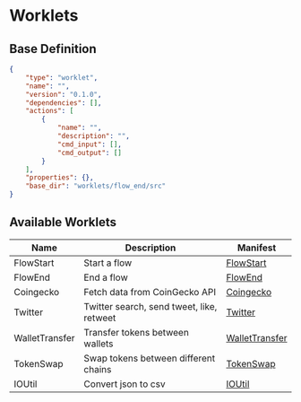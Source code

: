 # Worklets

## Base Definition

```JSON
{
    "type": "worklet",
    "name": "",
    "version": "0.1.0",
    "dependencies": [],
    "actions": [
        {
            "name": "",
            "description": "",
            "cmd_input": [],
            "cmd_output": []
        }
    ],
    "properties": {},
    "base_dir": "worklets/flow_end/src"
}
```

## Available Worklets

| Name  | Description | Manifest |
|----------|-------------|-----------|
| FlowStart | Start a flow | [FlowStart](./flow_start/manifest.json) |
| FlowEnd | End a flow | [FlowEnd](./flow_end/manifest.json) |  
| Coingecko | Fetch data from CoinGecko API | [Coingecko](./coingecko/manifest.json) |
| Twitter | Twitter search, send tweet, like, retweet | [Twitter](./twitter/manifest.json) |
| WalletTransfer | Transfer tokens between wallets | [WalletTransfer](./wallet_transfer/manifest.json) |
| TokenSwap | Swap tokens between different chains | [TokenSwap](./token_swap/manifest.json) |
| IOUtil | Convert json to csv | [IOUtil](./io_util/manifest.json) |

